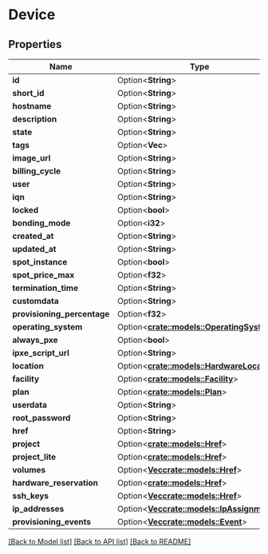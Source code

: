 # Device

## Properties

Name | Type | Description | Notes
------------ | ------------- | ------------- | -------------
**id** | Option<**String**> |  | [optional]
**short_id** | Option<**String**> |  | [optional]
**hostname** | Option<**String**> |  | [optional]
**description** | Option<**String**> |  | [optional]
**state** | Option<**String**> |  | [optional]
**tags** | Option<**Vec<String>**> |  | [optional]
**image_url** | Option<**String**> |  | [optional]
**billing_cycle** | Option<**String**> |  | [optional]
**user** | Option<**String**> |  | [optional]
**iqn** | Option<**String**> |  | [optional]
**locked** | Option<**bool**> |  | [optional]
**bonding_mode** | Option<**i32**> |  | [optional]
**created_at** | Option<**String**> |  | [optional]
**updated_at** | Option<**String**> |  | [optional]
**spot_instance** | Option<**bool**> |  | [optional]
**spot_price_max** | Option<**f32**> |  | [optional]
**termination_time** | Option<**String**> |  | [optional]
**customdata** | Option<**String**> |  | [optional]
**provisioning_percentage** | Option<**f32**> |  | [optional]
**operating_system** | Option<[**crate::models::OperatingSystem**](OperatingSystem.md)> |  | [optional]
**always_pxe** | Option<**bool**> |  | [optional]
**ipxe_script_url** | Option<**String**> |  | [optional]
**location** | Option<[**crate::models::HardwareLocation**](HardwareLocation.md)> |  | [optional]
**facility** | Option<[**crate::models::Facility**](Facility.md)> |  | [optional]
**plan** | Option<[**crate::models::Plan**](Plan.md)> |  | [optional]
**userdata** | Option<**String**> |  | [optional]
**root_password** | Option<**String**> |  | [optional]
**href** | Option<**String**> |  | [optional]
**project** | Option<[**crate::models::Href**](Href.md)> |  | [optional]
**project_lite** | Option<[**crate::models::Href**](Href.md)> |  | [optional]
**volumes** | Option<[**Vec<crate::models::Href>**](Href.md)> |  | [optional]
**hardware_reservation** | Option<[**crate::models::Href**](Href.md)> |  | [optional]
**ssh_keys** | Option<[**Vec<crate::models::Href>**](Href.md)> |  | [optional]
**ip_addresses** | Option<[**Vec<crate::models::IpAssignment>**](IPAssignment.md)> |  | [optional]
**provisioning_events** | Option<[**Vec<crate::models::Event>**](Event.md)> |  | [optional]

[[Back to Model list]](../README.md#documentation-for-models) [[Back to API list]](../README.md#documentation-for-api-endpoints) [[Back to README]](../README.md)


